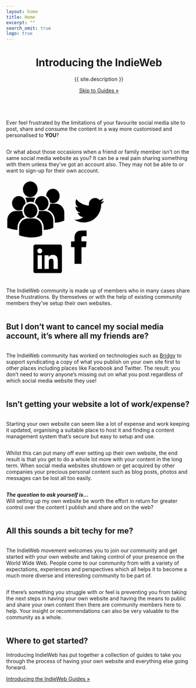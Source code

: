 ```yaml
---
layout: home
title: Home
excerpt: ""
search_omit: true
logo: true
---
```


<header class="masthead masthead__big">
	<div class="wrap">
			<h1 class="masthead__tagline">Introducing the IndieWeb</h1>
			<p class="masthead__excerpt">{{ site.description }}</p>
			<a href="{{site.url}}/guides/" class="btn btn-center">Skip to Guides &raquo;</a>
	</div>
</header><!-- /.masthead -->

<section class="section section-c1" id="section-1">
	<div class="section-content">
		<div class="row">
			<div class="column column-center small-12">
				<p>Ever feel frustrated by the limitations of your favourite social media site to post, share and consume the content in a way more customised and personalised to <strong>YOU</strong>?</p>
			</div>
			<div class="column small-12 medium-6">
				<p>Or what about those occasions when a friend or family member isn’t on the same social media website as you? It can be a real pain sharing something with them unless they’ve got an account also. They may not be able to or want to sign-up for their own account.</p>
			</div>
			<div class="column small-12 medium-6">
				<svg class="vector vector__1" width="280" viewBox="0 0 800 800" xmlns="http://www.w3.org/2000/svg" fill-rule="evenodd" clip-rule="evenodd" stroke-linejoin="round" stroke-miterlimit="1.414"><title>Group of icons</title><path d="M530.628 593.552c0-20.232-.077-40.463.073-60.69.03-3.41-.93-4.478-4.34-4.34-6.3.257-12.62-.025-18.94.12-2.55.065-3.49-.643-3.47-3.35.13-12.622.12-25.25.01-37.877-.02-2.427.71-3.226 3.17-3.172 6.46.15 12.92-.18 19.37.14 3.74.18 4.51-1.145 4.43-4.61-.22-9.606-.22-19.227-.01-28.834.26-11.74 3.41-22.69 10.4-32.23 8.846-12.09 21.42-17.61 35.928-18.26 14.9-.66 29.834-.3 44.75-.46 2.08-.03 2.7.72 2.69 2.74-.064 12.77-.08 25.54.01 38.3.02 2.27-.72 2.96-2.95 2.93-7.174-.11-14.35-.06-21.52-.04-9.55.03-15.264 4.94-15.863 14.39-.48 7.575-.13 15.2-.304 22.8-.065 2.71 1.544 2.52 3.335 2.52 10.903-.018 21.81.11 32.71-.08 3.2-.06 4.258.68 3.893 4.05-1.375 12.683-2.554 25.392-3.64 38.11-.248 2.866-1.558 3.413-4.136 3.37-8.6-.13-17.21-.09-25.82-.036-6.18.037-5.58-.904-5.58 5.4-.03 39.6-.08 79.2.09 118.796.016 4.18-1.05 5.22-5.19 5.147-14.774-.27-29.557-.287-44.33.005-4.165.08-4.85-1.33-4.817-5.045.158-19.944.078-39.885.078-59.83z"/><clipPath id="a"><path d="M8.614 0h443.41v473.526H8.614z"/></clipPath><g clip-path="url(#a)"><path d="M130.31 80.45c0-33.522 25.45-60.7 56.842-60.7 31.39 0 56.842 27.178 56.842 60.7 0 33.522-25.45 60.698-56.842 60.698-31.393.01-56.84-27.17-56.84-60.693v-.005zm84.16 102.05c.57-13.215 4.83-25.448 11.684-35.562-4.81-1.076-9.782-1.647-14.884-1.647h-48.227c-5.087 0-10.052.58-14.838 1.64 7.296 10.81 11.658 24 11.73 38.29 8.866-5.2 19.04-8.17 29.847-8.17 8.766 0 17.11 1.95 24.687 5.47v-.01zm9.62 5.45c16.51 11.057 28.088 29.758 30.205 51.476 6.728 3.356 14.203 5.29 22.123 5.29 28.924 0 52.367-25.042 52.367-55.932s-23.443-55.923-52.367-55.923c-28.66 0-51.892 24.59-52.328 55.08v.02zm-34.31 114.512c28.92 0 52.365-25.043 52.365-55.924 0-30.88-23.445-55.923-52.364-55.923-28.92 0-52.37 25.042-52.37 55.923 0 30.88 23.46 55.924 52.38 55.924zm22.215 3.807h-44.432c-36.97 0-67.057 32.12-67.057 71.62v58.03l.142.91 3.74 1.24c35.28 11.77 65.933 15.7 91.17 15.7 49.272 0 77.842-15 79.604-15.96l3.5-1.89h.37v-58.04c0-39.49-30.066-71.61-67.048-71.61l.01-.01zm86.65-57.73h-44.1c-.48 18.84-8.01 35.81-19.917 48.01 32.862 10.44 56.907 42.98 56.907 81.42v17.89c43.533-1.72 68.624-14.88 70.277-15.77l3.5-1.9h.372v-58.05c.005-39.48-30.078-71.6-67.04-71.6v-.01zm11.785-116.86c16.518 11.06 28.09 29.76 30.208 51.48 6.728 3.35 14.202 5.29 22.123 5.29 28.93 0 52.37-25.04 52.37-55.92 0-30.89-23.44-55.93-52.37-55.93-28.65 0-51.88 24.59-52.32 55.07v-.008zm74.55 60.58h-44.09c-.48 18.84-8.01 35.81-19.916 48.01 32.86 10.43 56.908 42.98 56.908 81.42v17.88c43.53-1.704 68.625-14.874 70.278-15.767l3.495-1.89h.375v-58.06c.008-39.47-30.075-71.594-67.05-71.594v-.008zM97.9 244.72c10.243 0 19.77-3.196 27.85-8.63 2.567-17.88 11.543-33.504 24.36-44.14.058-1.05.15-2.083.15-3.143 0-30.89-23.45-55.93-52.36-55.93-28.925 0-52.367 25.03-52.367 55.92 0 30.895 23.443 55.93 52.377 55.93l-.014-.017zm47.03 51.826c-11.855-12.14-19.36-29.01-19.913-47.747-1.63-.13-3.25-.26-4.916-.26H75.67c-36.976-.01-67.056 32.11-67.056 71.59v58.043l.137.9 3.75 1.245c28.3 9.44 53.57 13.79 75.51 15.15v-17.52c.01-38.44 24.05-70.99 56.92-81.42v.01z" fill-rule="nonzero"/></g><clipPath id="b"><path d="M211.537 507.99h222.018v222.018H211.537z"/></clipPath><g clip-path="url(#b)" fill-rule="nonzero"><path d="M417.12 507.99H227.91c-9.035 0-16.373 7.172-16.373 16.01v189.992c0 8.837 7.338 16.016 16.373 16.016h189.21c9.054 0 16.43-7.18 16.43-16.016V524c0-8.838-7.376-16.01-16.43-16.01z"/><path d="M260.917 538.56c10.534 0 19.087 8.554 19.087 19.094 0 10.54-8.553 19.093-19.087 19.093-10.576 0-19.1-8.553-19.1-19.093s8.524-19.094 19.1-19.094zm-16.49 52.667h32.963v105.947h-32.963V591.227zm53.623 0h31.564v14.482h.45c4.39-8.33 15.134-17.12 31.156-17.12 33.34 0 39.502 21.93 39.502 50.47v58.11h-32.927v-51.52c0-12.29-.21-28.09-17.11-28.09-17.13 0-19.745 13.39-19.745 27.21v52.4h-32.89V591.22z" fill="#fff"/></g><clipPath id="c"><path d="M528.975 148.23h232.48v189.453h-232.48z"/></clipPath><g clip-path="url(#c)"><path d="M737.634 195.252c.072 2.036.112 4.11.112 6.197 0 62.99-47.95 135.62-135.672 135.62-26.932 0-51.997-7.86-73.1-21.43 3.744.45 7.53.69 11.37.69 22.363 0 42.903-7.62 59.237-20.41-20.86-.41-38.45-14.18-44.53-33.13 2.89.57 5.87.85 8.97.85 4.32 0 8.55-.57 12.55-1.67-21.8-4.36-38.26-23.63-38.26-46.73 0-.21 0-.41.04-.62 6.4 3.59 13.78 5.703 21.61 5.944-12.8-8.51-21.23-23.136-21.23-39.68 0-8.72 2.37-16.907 6.45-23.96 23.5 28.85 58.674 47.835 98.27 49.83-.814-3.506-1.222-7.126-1.222-10.88 0-26.32 21.354-47.67 47.68-47.67 13.73 0 26.11 5.79 34.79 15.03 10.88-2.115 21.11-6.07 30.32-11.566-3.59 11.16-11.13 20.5-20.985 26.4 9.66-1.136 18.87-3.703 27.38-7.49-6.35 9.535-14.47 17.92-23.75 24.65z"/></g></svg>
			</div>
			<div class="column column-center small-12">
				<p>The IndieWeb community is made up of members who in many cases share these frustrations. By themselves or with the help of existing community members they’ve setup their own websites.</p>
			</div>
		</div>
	</div>
</section>

<section class="section section-c1 section-b1" id="section-2">
	<div class="section-content">
		<div class="row">
			<div class="column column-header small-12 medium-6">
				<h2>But I don’t want to cancel my social media account, it’s where all my friends are?</h2>
			</div>
			<div class="column medium-6 small-12">
				<p>The IndieWeb community has worked on technologies such as <a href="https://brid.gy/">Bridgy</a> to support syndicating a copy of what you publish on your own site first to other places including places like Facebook and Twitter. The result: you don’t need to worry anyone’s missing out on what you post regardless of which social media website they use!</p>
			</div>
		</div>
	</div>
</section>

<section class="section section-c1" id="section-3">
	<div class="section-content">
		<h2>Isn’t getting your website a lot of work/expense?</h2>
		<div class="row">
			<div class="column medium-6 small-12">
				<p class="spacer">Starting your own website can seem like a lot of expense and work keeping it updated, organising a suitable place to host it and finding a content management system that’s secure but easy to setup and use.</p>
			</div>
			<div class="column medium-6 small-12">
				<p>Whilst this can put many off ever setting up their own website, the end result is that you get to do a whole lot more with your content in the long term. When social media websites shutdown or get acquired by other companies your precious personal content such as blog posts, photos and messages can be lost all too easily.</p>
			</div>
			<div class="column column-center small-12">
				<p><em><strong>The question to ask yourself is...</strong></em><br>Will setting up my own website be worth the effort in return for greater control over the content I publish and share and on the web?</p>
			</div>
		</div>
	</div>
</section>

<section class="section section-c1 section-b1" id="section-4">
	<div class="section-content">
		<div class="row">
			<div class="column column-header small-12 medium-6">
				<h2>All this sounds a bit techy for me?</h2>
			</div>
			<div class="column medium-6 small-12">
				<p>The IndieWeb movement welcomes you to join our community and get started with your own website and taking control of your presence on the World Wide Web. People come to our community from with a variety of expectations, experiences and perspectives which all helps it to become a much more diverse and interesting community to be part of.</p>
			</div>
			<div class="column small-12">
				<p>If there’s something you struggle with or feel is preventing you from taking the next steps in having your own website and having the means to public and share  your own content then there are community members here to help. Your insight or recommendations can also be very valuable to the community as a whole.</p>
			</div>
		</div>
	</div>
</section>


<section class="section section-c1" id="section-5">
	<div class="section-content">
		<div class="row">
			<div class="column column-header small-12">
				<h2>Where to get started?</h2>
				<p>Introducing IndieWeb has put together a collection of guides to take you through the process of having your own website and everything else going forward.</p>
			</div>
		</div>
		<a href="{{site.url}}/guides/" class="btn btn-center">Introducing the IndieWeb Guides &raquo;</a>
	</div>
</section>
